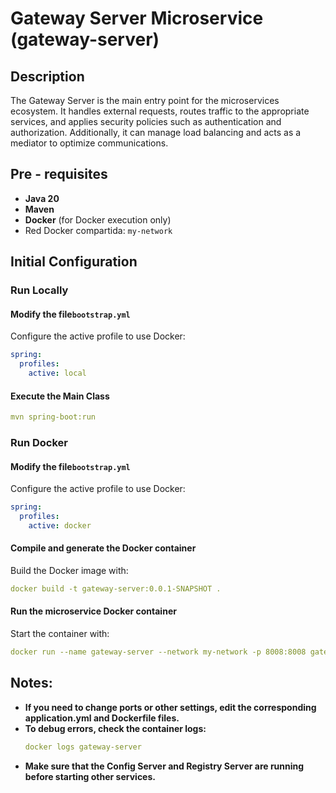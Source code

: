 # Gateway Server Microservice (gateway-server)

## Description

The Gateway Server is the main entry point for the microservices ecosystem. It handles external requests, routes traffic to the appropriate services, and applies security policies such as authentication and authorization. Additionally, it can manage load balancing and acts as a mediator to optimize communications.

## Pre - requisites

- **Java 20**
- **Maven**
- **Docker** (for Docker execution only)
- Red Docker compartida: `my-network`


## Initial Configuration

### Run Locally

#### Modify the file`bootstrap.yml`

Configure the active profile to use Docker:

```yaml
spring:
  profiles:
    active: local
```

#### Execute the Main Class

```yaml
mvn spring-boot:run
```

### Run Docker

#### Modify the file`bootstrap.yml`

Configure the active profile to use Docker:

```yaml
spring:
  profiles:
    active: docker
```
#### Compile and generate the Docker container
Build the Docker image with:

```yaml
docker build -t gateway-server:0.0.1-SNAPSHOT .
```

####  Run the microservice Docker container
Start the container with:

```yaml
docker run --name gateway-server --network my-network -p 8008:8008 gateway-server:0.0.1-SNAPSHOT
```

## Notes:
- **If you need to change ports or other settings, edit the corresponding application.yml and Dockerfile files.**
- **To debug errors, check the container logs:**
    ```yaml
    docker logs gateway-server
    ``` 
- **Make sure that the Config Server and Registry Server are running before starting other services.**
